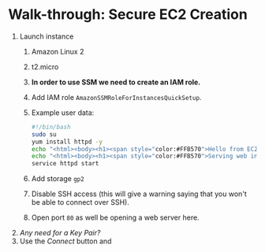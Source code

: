 # Walk-through: Secure EC2 Creation

1. Launch instance
   1. Amazon Linux 2
   2. t2.micro
   3. **In order to use SSM we need to create an IAM role.**
   4. Add IAM role `AmazonSSMRoleForInstancesQuickSetup`.
   5. Example user data:
   
       ```bash
       #!/bin/bash
       sudo su
       yum install httpd -y
       echo "<html><body><h1><span style="color:#FFB570">Hello from EC2 web instance with SSM agent #1</span></h1><p>This server acts as an Apache nginx server</p></body></html>" > /var/www/html/index.html
       echo "<html><body><h1><span style="color:#FFB570">Serving web interactions from EC2 web instance with SSM agent #1</span></h1><p>This server acts as an Apache nginx server</p></body></html>" > /var/www/html/application.html
       service httpd start
       ```
   6. Add storage `gp2`
   7. Disable SSH access (this will give a warning saying that you won't be able to connect over SSH).
   8. Open port `80` as well be opening a web server here.
2. _Any need for a Key Pair?_
3. Use the _Connect_ button and 
   
